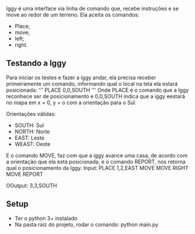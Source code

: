 Iggy é uma interface via linha de comando que, recebe instruções e se move ao redor de um terreno.
Ela aceita os comandos:

- Place;
- move;
- left;
- right.

## Testando a Iggy
Para iniciar os testes e fazer a iggy andar, ela precisa receber primeiramente um comando, informando qual o local na tela ela estará posicionada:
'''
PLACE 0,0,SOUTH
'''
Onde PLACE é o comando que a Iggy reconhece ser de posicionamento e 0,0,SOUTH indica que a iggy eestará no mapa em x = 0, y = o com a orientação para o Sul.

Orientações válidas:
- SOUTH: Sul
- NORTH: Norte
- EAST: Leste
- WEAST: Oeste

E o comando MOVE, faz com que a iggy avance uma casa, de acordo com a orientação que ela está posicionada, e o comando REPORT, nos retorna qual o posicionamento da Iggy.
Input:
PLACE 1,2,EAST
MOVE
MOVE
RIGHT
MOVE
REPORT

OOutput:
3,3,SOUTH

## Setup
- Ter o python 3+ instalado
- Na pasta raiz do projeto, rodar o comando: python main.py
